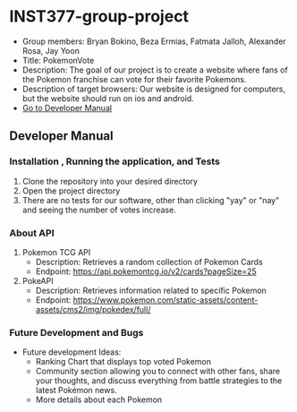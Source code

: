 # INST377-group-project
- Group members: Bryan Bokino, Beza Ermias, Fatmata Jalloh, Alexander Rosa, Jay Yoon
- Title: PokemonVote 
- Description: The goal of our project is to create a website where fans of the Pokemon franchise can vote for their favorite Pokemons.
- Description of target browsers: Our website is designed for computers, but the website should run on ios and android.
- [Go to Developer Manual](#developer-manual)

## Developer Manual
### Installation , Running the application, and Tests
1. Clone the repository into your desired directory
2. Open the project directory
3. There are no tests for our software, other than clicking "yay" or "nay" and seeing the number of votes increase.

### About API
1. Pokemon TCG API
    - Description: Retrieves a random collection of Pokemon Cards
    - Endpoint: https://api.pokemontcg.io/v2/cards?pageSize=25
2. PokeAPI
    - Description: Retrieves information related to specific Pokemon
    - Endpoint: https://www.pokemon.com/static-assets/content-assets/cms2/img/pokedex/full/

### Future Development and Bugs
- Future development Ideas:
    - Ranking Chart that displays top voted Pokemon
    - Community section allowing you to connect with other fans, share your thoughts, and discuss everything from battle strategies to the latest Pokémon news.
    - More details about each Pokemon
